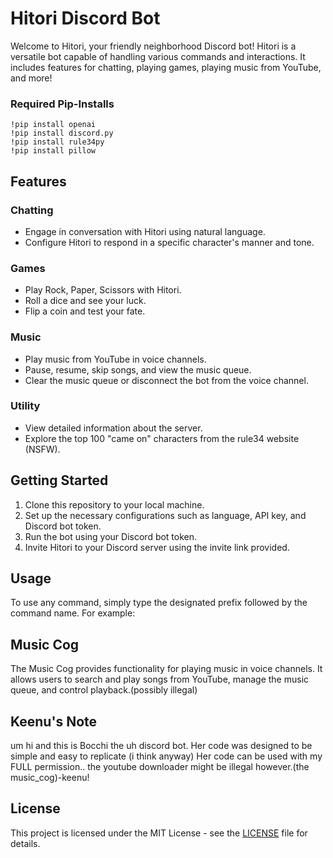 
# Hitori Discord Bot

Welcome to Hitori, your friendly neighborhood Discord bot! Hitori is a versatile bot capable of handling various commands and interactions. It includes features for chatting, playing games, playing music from YouTube, and more!

### Required Pip-Installs
```
!pip install openai
!pip install discord.py
!pip install rule34py
!pip install pillow
````
## Features

### Chatting
- Engage in conversation with Hitori using natural language.
- Configure Hitori to respond in a specific character's manner and tone.

### Games
- Play Rock, Paper, Scissors with Hitori.
- Roll a dice and see your luck.
- Flip a coin and test your fate.

### Music
- Play music from YouTube in voice channels.
- Pause, resume, skip songs, and view the music queue.
- Clear the music queue or disconnect the bot from the voice channel.

### Utility
- View detailed information about the server.
- Explore the top 100 "came on" characters from the rule34 website (NSFW).

## Getting Started

1. Clone this repository to your local machine.
2. Set up the necessary configurations such as language, API key, and Discord bot token.
3. Run the bot using your Discord bot token.
4. Invite Hitori to your Discord server using the invite link provided.

## Usage

To use any command, simply type the designated prefix followed by the command name. For example:


## Music Cog

The Music Cog provides functionality for playing music in voice channels. It allows users to search and play songs from YouTube, manage the music queue, and control playback.(possibly illegal)

## Keenu's Note
um hi and this is Bocchi the uh discord bot. Her code was designed to be simple and easy to replicate (i think anyway) Her code can be used with my FULL permission.. the youtube downloader might be illegal however.(the music_cog)-keenu!

## License

This project is licensed under the MIT License - see the [LICENSE](LICENSE) file for details.
